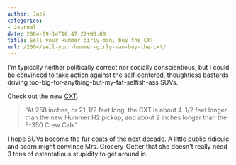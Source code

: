 ```yaml
---
author: Jack
categories:
- Journal
date: 2004-09-14T16:47:22+00:00
title: Sell your Hummer girly-man, buy the CXT
url: /2004/sell-your-hummer-girly-man-buy-the-cxt/
---
```


I'm typically neither politically correct nor socially conscientious, but I could be convinced to take action against the self-centered, thoughtless bastards driving too-big-for-anything-but-my-fat-selfish-ass SUVs.

Check out the new [CXT][1].

> 
> 
> "At 258 inches, or 21-1/2 feet long, the CXT is about 4-1/2 feet longer than the new Hummer H2 pickup, and about 2 inches longer than the F-350 Crew Cab."
> 
> 

I hope SUVs become the fur coats of the next decade. A little public ridicule and scorn might convince Mrs. Grocery-Getter that she doesn't really need 3 tons of ostentatious stupidity to get around in.

 [1]: http://money.cnn.com/2004/09/13/pf/autos/monster_truck/index.htm